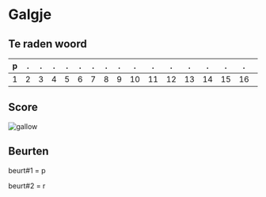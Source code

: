 # Galgje

## Te raden woord

|p|.|.|.|.|.|.|.|.|.|.|.|.|.|.|.|.|.|.|.|.|.|.|
|-|-|-|-|-|-|-|-|-|-|-|-|-|-|-|-|-|-|-|-|-|-|-|
|1|2|3|4|5|6|7|8|9|10|11|12|13|14|15|16|17|18|19|20|21|22|23|

## Score
![gallow](./images/1.png)

## Beurten

beurt#1 = p

beurt#2 = r
